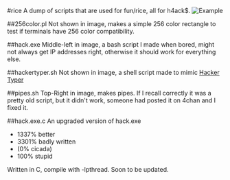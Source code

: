 #rice
A dump of scripts that are used for fun/rice, all for h4ack$.
![Example](http://i.imgur.com/pQT0l.gif)

##256color.pl
Not shown in image, makes a simple 256 color rectangle to test if terminals have 256 color compatibility.

##hack.exe
Middle-left in image, a bash script I made when bored, might not always get IP addresses right, otherwise it should work for everything else.

##hackertyper.sh
Not shown in image, a shell script made to mimic [Hacker Typer](http://hackertyper.com/)

##pipes.sh
Top-Right in image, makes pipes. If I recall correctly it was a pretty old script, but it didn't work, someone had posted it on 4chan and I fixed it.

##hack.exe.c
An upgraded version of hack.exe
- 1337% better
- 3301% badly written
- (0% cicada)
- 100% stupid

Written in C, compile with -lpthread.
Soon to be updated.

